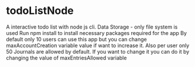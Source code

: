 # todoListNode
A interactive todo list with node js cli.
Data Storage - only file system is used
Run npm install to install necessary packages required for the app
By default only 10 users can use this app but you can change maxAccountCreation variable value if want to increase it.
Also per user only 50 Journals are allowed by default. If you want to change it you can do it by changing the value of maxEntriesAllowed variable
